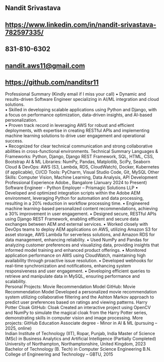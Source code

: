 ## Nandit Srivastava
## https://www.linkedin.com/in/nandit-srivastava-782597335/ 
## 831-810-6302 
## nandit.aws11@gmail.com 
## https://github.com/nanditsr11  

Professional Summary 
(Kindly email if I miss your call) 
▪ Dynamic and results-driven Software Engineer specializing in AI/ML integration and cloud solutions.  
▪ Skilled in developing scalable applications using Python and Django, with a focus on performance 
optimization, data-driven insights, and AI-based personalization.  
▪ Proven track record in leveraging AWS for robust and efficient deployments, with expertise in creating 
RESTful APIs and implementing machine learning solutions to drive user engagement and operational 
success.  
▪ Recognized for clear technical communication and strong collaborative abilities in cross-functional 
environments. 
Technical Summary 
Languages & Frameworks: Python, Django, Django REST Framework, SQL, HTML, CSS, Bootstrap 
AI & ML Libraries: NumPy, Pandas, Matplotlib, SciPy, Seaborn 
Cloud & DevOps: AWS (S3, Lambda, RDS, CloudWatch), Docker, Kubernetes (if applicable), CI/CD 
Tools: PyCharm, Visual Studio Code, Git, MySQL 
Other Skills: Computer Vision, Machine Learning, Data Analysis, API Development 
Professional Experience 
Adobe., Bangalore (January 2024 to Present) 
Software Engineer - Python 
Employer – Prismagic Solutions LLP 
▪ Developed and optimized integration scripts within the Adobe AEM environment, leveraging Python for 
automation and data processing, resulting in a 20% reduction in workflow processing time. 
▪ Engineered machine learning-based personalized content recommendations, achieving a 30% improvement 
in user engagement. 
▪ Designed secure, RESTful APIs using Django REST Framework, enabling efficient and secure data exchanges 
between AEM and external services. 
▪ Worked closely with DevOps teams to deploy AEM applications on AWS, utilizing Amazon S3 for asset 
storage, AWS Lambda for serverless solutions, and Amazon RDS for data management, enhancing reliability. 
▪ Used NumPy and Pandas for analyzing customer preferences and visualizing data, providing insights that 
informed model training and enhanced product offerings. 
▪ Monitored application performance on AWS using CloudWatch, maintaining high availability through 
proactive issue resolution. 
▪ Developed webhooks for real-time synchronization and notifications, enhancing system responsiveness and 
user engagement. 
▪ Developing efficient queries to retrieve and manipulate data in MySQL, ensuring performance and scalability.  
Personal Projects: 
Movie Recommendation Model 
GitHub: Movie Recommendation Model 
Developed a personalized movie recommendation system utilizing collaborative filtering and the Ashton Markov 
approach to predict user preferences based on ratings and viewing patterns. 
Harry Potter Cloak 
GitHub: Cloak 
Created an interactive project using OpenCV and NumPy to simulate the magical cloak from the Harry Potter 
series, demonstrating skills in computer vision and image processing. 
More projects: GitHub 
Education 
Associate degree - Minor in AI & ML (pursuing – 2025, online)  
Indian Institute of Technology (IIT), Ropar, Punjab, India 
Master of Science (MSc) in Business Analytics and Artificial Intelligence (Partially Completed) 
University of Northampton, Northamptonshire, United Kingdom, 2023  
Bachelor of Technology (B. Tech) in Computer Science Engineering 
B.N. College of Engineering and Technology – GBTU, 2015 
